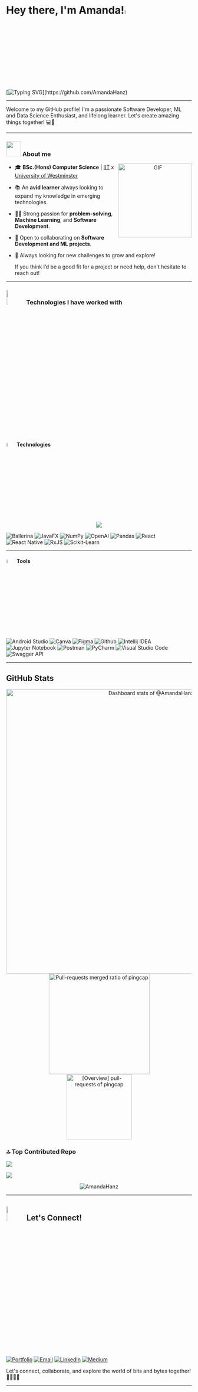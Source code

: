 # Hey there, I'm Amanda!<img src="https://media.giphy.com/media/hvRJCLFzcasrR4ia7z/giphy.gif" width="5%">
[![Typing SVG](https://readme-typing-svg.herokuapp.com?color=%23F7CE3E&size=24&center=true&vCenter=true&lines=Welcome+to+my+GitHub!+🚀;Passionate+Software+Developer;ML+%26+Data+Science+Enthusiast;Let's+build+something+awesome!)](https://github.com/AmandaHanz)  


---

Welcome to my GitHub profile! I'm a passionate Software Developer, ML and Data Science Enthusiast, and lifelong learner. Let's create amazing things together! 💻🚀

---

	
### <picture><img src = "https://user-images.githubusercontent.com/64439609/213525571-a0b12213-7e89-48df-a45f-153c78f3cf5e.png" width =40px></picture> **About me**

<a target="_blank" align="center">
  <img align="right" top="500" height="200" width="200" alt="GIF" src="https://user-images.githubusercontent.com/74038190/219923809-b86dc415-a0c2-4a38-bc88-ad6cf06395a8.gif">
</a>

- 🎓 **BSc.(Hons) Computer Science** | [IIT](https://www.iit.ac.lk/) x [University of Westminster](https://www.westminster.ac.uk/)
- 📚 An **avid learner** always looking to expand my knowledge in emerging technologies.
- 🧑‍💻 Strong passion for **problem-solving**, **Machine Learning**, and **Software Development**.
- 🤝 Open to collaborating on **Software Development and ML projects**.
- 📝 Always looking for new challenges to grow and explore!

   If you think I’d be a good fit for a project or need help, don’t hesitate to reach out!

---


### <img src="https://media4.giphy.com/media/dMLmQfCO7lCA2gX3tw/giphy.gif?cid=ecf05e47ak6mwfu812269zzr8ydv529109qzpb8rszwnja9e&rid=giphy.gif&ct=s" width=10%> Technologies I have worked with

#### <img src = "https://github.com/7oSkaaa/7oSkaaa/blob/main/Images/Programming_Languages.gif?raw=true" width=5%> **Technologies**

<p align="center">
  <a href="https://skillicons.dev">
    <img src="https://skillicons.dev/icons?i=git,css,figma,github,html,java,js,md,materialui,nginx,mysql,nextjs,nodejs,postman,py,react,tailwind,ts,vscode,azure,java,npm,angular,spring,nextjs,threejs,ts,vite&perline=14" />
  </a>
</p>

 ![Ballerina](https://img.shields.io/badge/Ballerina-FF5000?style=for-the-badge&logo=ballerina&logoColor=white)  ![JavaFX](https://img.shields.io/badge/JavaFX-007396?style=for-the-badge&logo=java&logoColor=white) ![NumPy](https://img.shields.io/badge/NumPy-013243?style=for-the-badge&logo=numpy&logoColor=white)  ![OpenAI](https://img.shields.io/badge/OpenAI-00A9E0?style=for-the-badge&logo=openai&logoColor=white)  ![Pandas](https://img.shields.io/badge/Pandas-150458?style=for-the-badge&logo=pandas&logoColor=white)   ![React](https://img.shields.io/badge/React-61DAFB?style=for-the-badge&logo=react&logoColor=black)  ![React Native](https://img.shields.io/badge/React%20Native-61DAFB?style=for-the-badge&logo=react&logoColor=black)  ![RxJS](https://img.shields.io/badge/RxJS-B7178C?style=for-the-badge&logo=reactivex&logoColor=white)  ![Scikit-Learn](https://img.shields.io/badge/Scikit%20Learn-F7931E?style=for-the-badge&logo=scikit-learn&logoColor=white)  


---

#### <img src = "https://github.com/7oSkaaa/7oSkaaa/blob/main/Images/Software_Tools.gif?raw=true" width=5%> **Tools**
 ![Android Studio](https://img.shields.io/badge/Android%20Studio-3DDC84?style=for-the-badge&logo=android-studio&logoColor=white)
 ![Canva](https://img.shields.io/badge/Canva-00C4CC?style=for-the-badge&logo=canva&logoColor=white)
 ![Figma](https://img.shields.io/badge/Figma-F24E1E?style=for-the-badge&logo=figma&logoColor=white)
 ![Github](https://img.shields.io/badge/GitHub-181717?style=for-the-badge&logo=github&logoColor=white)
 ![Intellij IDEA](https://img.shields.io/badge/IntelliJ%20IDEA-000000?style=for-the-badge&logo=intellij-idea&logoColor=white)
 ![Jupyter Notebook](https://img.shields.io/badge/Jupyter%20Notebook-F37626?style=for-the-badge&logo=jupyter&logoColor=white)
 ![Postman](https://img.shields.io/badge/Postman-FF6C37?style=for-the-badge&logo=postman&logoColor=white)
 ![PyCharm](https://img.shields.io/badge/PyCharm-000000?style=for-the-badge&logo=pycharm&logoColor=white)
 ![Visual Studio Code](https://img.shields.io/badge/VS%20Code-007ACC?style=for-the-badge&logo=visual-studio-code&logoColor=white)
 ![Swagger API](https://img.shields.io/badge/Swagger%20API-85EA2D?style=for-the-badge&logo=swagger&logoColor=black)

---

## GitHub Stats

<a href="https://next.ossinsight.io/widgets/official/compose-user-dashboard-stats?user_id=108511110" target="_blank" style="display: block" align="center">
  <picture>
    <source media="(prefers-color-scheme: dark)" srcset="https://next.ossinsight.io/widgets/official/compose-user-dashboard-stats/thumbnail.png?user_id=108511110&image_size=auto&color_scheme=dark" width="771" height="auto">
    <img alt="Dashboard stats of @AmandaHanz" src="https://next.ossinsight.io/widgets/official/compose-user-dashboard-stats/thumbnail.png?user_id=108511110&image_size=auto&color_scheme=light" width="771" height="auto">
  </picture>
</a><a href="https://next.ossinsight.io/widgets/official/compose-org-productivity-ratio?owner_id=11855343&activity=pull-requests%2Fmerged&period=past_28_days" target="_blank" style="display: block" align="center">
  <picture>
    <source media="(prefers-color-scheme: dark)" srcset="https://next.ossinsight.io/widgets/official/compose-org-productivity-ratio/thumbnail.png?owner_id=11855343&activity=pull-requests%2Fmerged&period=past_28_days&image_size=3x3&color_scheme=dark" width="273" height="auto">
    <img alt="Pull-requests merged ratio of pingcap" src="https://next.ossinsight.io/widgets/official/compose-org-productivity-ratio/thumbnail.png?owner_id=11855343&activity=pull-requests%2Fmerged&period=past_28_days&image_size=3x3&color_scheme=light" width="273" height="auto">
  </picture>
</a><a href="https://next.ossinsight.io/widgets/official/compose-org-overview-stats?owner_id=11855343&activity=pull-requests&period=past_28_days" target="_blank" style="display: block" align="center">
  <picture>
    <source media="(prefers-color-scheme: dark)" srcset="https://next.ossinsight.io/widgets/official/compose-org-overview-stats/thumbnail.png?owner_id=11855343&activity=pull-requests&period=past_28_days&image_size=2x2&color_scheme=dark" width="177" height="auto">
    <img alt="[Overview] pull-requests of pingcap" src="https://next.ossinsight.io/widgets/official/compose-org-overview-stats/thumbnail.png?owner_id=11855343&activity=pull-requests&period=past_28_days&image_size=2x2&color_scheme=light" width="177" height="auto">
  </picture>
</a>







### 🔝 Top Contributed Repo
![](https://github-contributor-stats.vercel.app/api?username=AmandaHanz&limit=5&theme=neon&combine_all_yearly_contributions=true)


![](https://github-readme-stats.vercel.app/api/top-langs/?username=AmandaHanz&theme=dark&hide_border=false&include_all_commits=true&count_private=false&layout=compact)

<p align="center">
  <img align="center" src="https://github-readme-streak-stats.herokuapp.com/?user=AmandaHanz&theme=tokyonight" alt="AmandaHanz" />
</p>

---

## <img src="https://github.com/7oSkaaa/7oSkaaa/blob/main/Images/Connect-with-me.gif?raw=true" width="10%"> Let's Connect!


[![Portfolio](https://img.shields.io/badge/Portfolio-%23000000.svg?logo=firefox&logoColor=white)](https://portfolio-amanda-hansamalis-projects.vercel.app/)  [![Email](https://img.shields.io/badge/Email-D14836.svg?logo=gmail&logoColor=white)](mailto:amandahansamali18@gmail.com)  [![LinkedIn](https://img.shields.io/badge/LinkedIn-%230077B5.svg?logo=linkedin&logoColor=white)](https://linkedin.com/in/amanda-hansamali)  [![Medium](https://img.shields.io/badge/Medium-%2312100E.svg?logo=medium&logoColor=white)](https://medium.com/@amandahansamali)  

Let's connect, collaborate, and explore the world of bits and bytes together! 👩‍💻👨‍💻

---

